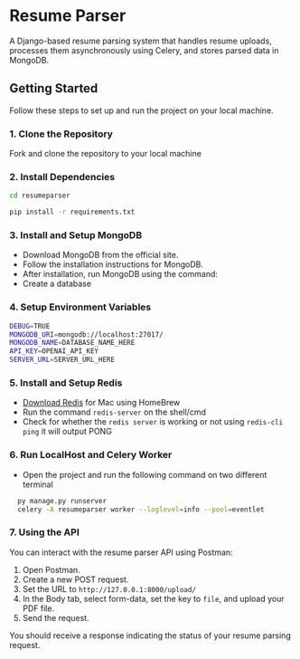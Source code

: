 # Resume Parser

A Django-based resume parsing system that handles resume uploads, processes them asynchronously using Celery, and stores parsed data in MongoDB.

## Getting Started

Follow these steps to set up and run the project on your local machine.

### 1. Clone the Repository

Fork and clone the repository to your local machine

### 2. Install Dependencies
```bash
cd resumeparser

pip install -r requirements.txt
```

### 3.  Install and Setup MongoDB

- Download MongoDB from the official site.
- Follow the installation instructions for MongoDB.
- After installation, run MongoDB using the command:
- Create a database

 ### 4. Setup Environment Variables

 ```bash
DEBUG=TRUE
MONGODB_URI=mongodb://localhost:27017/
MONGODB_NAME=DATABASE_NAME_HERE
API_KEY=OPENAI_API_KEY
SERVER_URL=SERVER_URL_HERE
```

### 5.  Install and Setup Redis

- [Download Redis](https://redis.io/docs/latest/operate/oss_and_stack/install/install-redis/install-redis-on-mac-os/) for Mac using HomeBrew
- Run the command `redis-server` on the shell/cmd
- Check for whether the `redis server` is working or not using `redis-cli ping` it will output PONG

### 6. Run LocalHost and Celery Worker

- Open the project and run the following command on two different terminal
```bash
  py manage.py runserver
  celery -A resumeparser worker --loglevel=info --pool=eventlet

  ```
### 7. Using the API

You can interact with the resume parser API using Postman:

1. Open Postman.
2. Create a new POST request.
3. Set the URL to `http://127.0.0.1:8000/upload/`
4. In the Body tab, select form-data, set the key to `file`, and upload your PDF file.
5. Send the request.

You should receive a response indicating the status of your resume parsing request.




